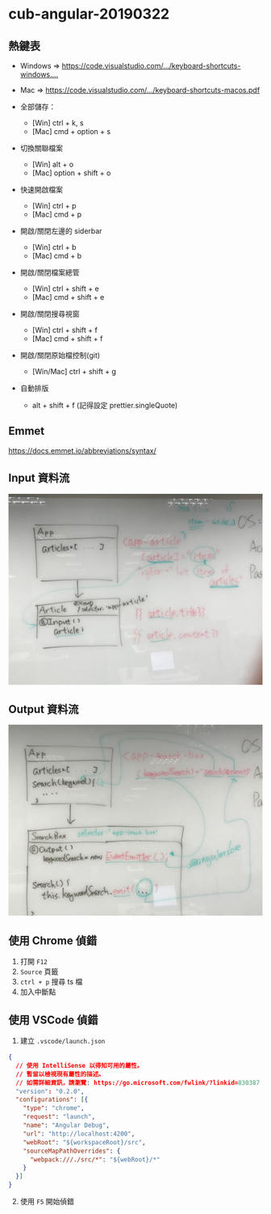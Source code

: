 # cub-angular-20190322

## 熱鍵表
- Windows => https://code.visualstudio.com/…/keyboard-shortcuts-windows.…
- Mac => https://code.visualstudio.com/…/keyboard-shortcuts-macos.pdf

- 全部儲存：
    - [Win] ctrl + k, s
    - [Mac] cmd + option + s

- 切換關聯檔案
    - [Win] alt + o
    - [Mac] option + shift + o

- 快速開啟檔案
    - [Win] ctrl + p
    - [Mac] cmd + p

- 開啟/關閉左邊的 siderbar
    - [Win] ctrl + b
    - [Mac] cmd + b

- 開啟/關閉檔案總管
    - [Win] ctrl + shift + e
    - [Mac] cmd + shift + e

- 開啟/關閉搜尋視窗
    - [Win] ctrl + shift + f
    - [Mac] cmd + shift + f

- 開啟/關閉原始檔控制(git)
    - [Win/Mac] ctrl + shift + g

- 自動排版
    - alt + shift + f (記得設定 prettier.singleQuote)

## Emmet

https://docs.emmet.io/abbreviations/syntax/

## Input 資料流

![Input 資料流](images/input-flow.jpg)

## Output 資料流

![Output 資料流](images/output-flow.jpg)

## 使用 Chrome 偵錯

1. 打開 `F12`
2. `Source` 頁籤
3. `ctrl + p` 搜尋 ts 檔
4. 加入中斷點

## 使用 VSCode 偵錯

1. 建立 `.vscode/launch.json`

```json
{
  // 使用 IntelliSense 以得知可用的屬性。
  // 暫留以檢視現有屬性的描述。
  // 如需詳細資訊，請瀏覽: https://go.microsoft.com/fwlink/?linkid=830387
  "version": "0.2.0",
  "configurations": [{
    "type": "chrome",
    "request": "launch",
    "name": "Angular Debug",
    "url": "http://localhost:4200",
    "webRoot": "${workspaceRoot}/src",
    "sourceMapPathOverrides": {
      "webpack:///./src/*": "${webRoot}/*"
    }
  }]
}
```

2. 使用 `F5` 開始偵錯
